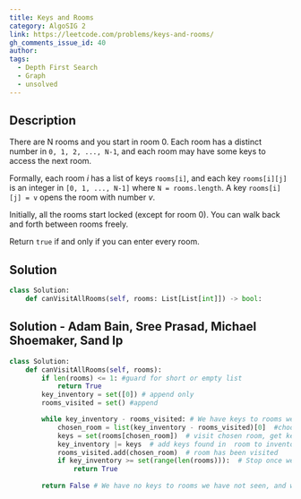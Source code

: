 ```yaml
---
title: Keys and Rooms
category: AlgoSIG 2
link: https://leetcode.com/problems/keys-and-rooms/
gh_comments_issue_id: 40
author:
tags:
  - Depth First Search
  - Graph
  - unsolved
---
```


## Description

There are N rooms and you start in room 0. Each room has a distinct number in `0, 1, 2, ..., N-1`, and each room may have some keys to access the next room.

Formally, each room *i* has a list of keys `rooms[i]`, and each key `rooms[i][j]` is an integer in `[0, 1, ..., N-1]` where `N = rooms.length`. A key `rooms[i][j] = v` opens the room with number *v*.

Initially, all the rooms start locked (except for room 0). You can walk back and forth between rooms freely.

Return `true` if and only if you can enter every room.

## Solution
``` python
class Solution:
    def canVisitAllRooms(self, rooms: List[List[int]]) -> bool:

```

## Solution - Adam Bain, Sree Prasad, Michael Shoemaker, Sand Ip
``` python
class Solution:
    def canVisitAllRooms(self, rooms):
        if len(rooms) <= 1: #guard for short or empty list
            return True
        key_inventory = set([0]) # append only
        rooms_visited = set() #append

        while key_inventory - rooms_visited: # We have keys to rooms we have not seen
            chosen_room = list(key_inventory - rooms_visited)[0]  #choose the room
            keys = set(rooms[chosen_room])  # visit chosen room, get keys
            key_inventory |= keys  # add keys found in  room to inventory
            rooms_visited.add(chosen_room)  # room has been visited
            if key_inventory >= set(range(len(rooms))):  # Stop once we have a key for each room
                return True 
        
        return False # We have no keys to rooms we have not seen, and we didnt have a key for each room
```

